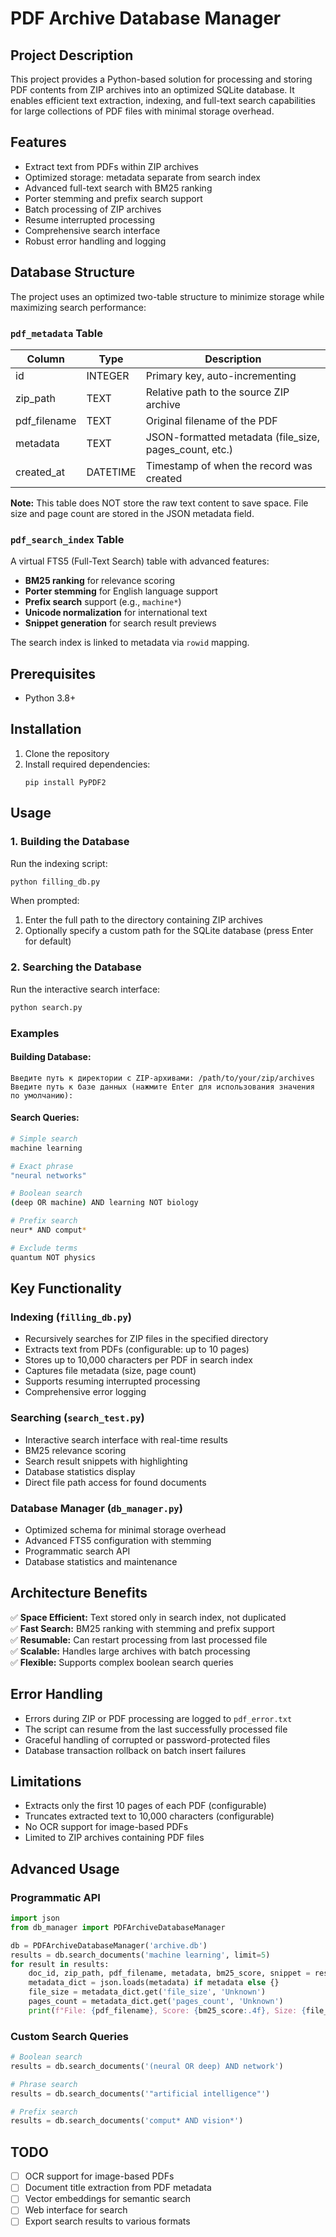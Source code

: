 # PDF Archive Database Manager

## Project Description

This project provides a Python-based solution for processing and storing PDF contents from ZIP archives into an optimized SQLite database. It enables efficient text extraction, indexing, and full-text search capabilities for large collections of PDF files with minimal storage overhead.

## Features

- Extract text from PDFs within ZIP archives
- Optimized storage: metadata separate from search index
- Advanced full-text search with BM25 ranking
- Porter stemming and prefix search support
- Batch processing of ZIP archives
- Resume interrupted processing
- Comprehensive search interface
- Robust error handling and logging

## Database Structure

The project uses an optimized two-table structure to minimize storage while maximizing search performance:

### `pdf_metadata` Table
| Column       | Type    | Description                                  |
|--------------|---------|----------------------------------------------|
| id           | INTEGER | Primary key, auto-incrementing               |
| zip_path     | TEXT    | Relative path to the source ZIP archive      |
| pdf_filename | TEXT    | Original filename of the PDF                 |
| metadata     | TEXT    | JSON-formatted metadata (file_size, pages_count, etc.) |
| created_at   | DATETIME| Timestamp of when the record was created     |

**Note:** This table does NOT store the raw text content to save space. File size and page count are stored in the JSON metadata field.

### `pdf_search_index` Table
A virtual FTS5 (Full-Text Search) table with advanced features:
- **BM25 ranking** for relevance scoring
- **Porter stemming** for English language support
- **Prefix search** support (e.g., `machine*`)
- **Unicode normalization** for international text
- **Snippet generation** for search result previews

The search index is linked to metadata via `rowid` mapping.

## Prerequisites

- Python 3.8+

## Installation

1. Clone the repository
2. Install required dependencies:
   ```
   pip install PyPDF2
   ```

## Usage

### 1. Building the Database

Run the indexing script:

```bash
python filling_db.py
```

When prompted:
1. Enter the full path to the directory containing ZIP archives
2. Optionally specify a custom path for the SQLite database (press Enter for default)

### 2. Searching the Database

Run the interactive search interface:

```bash
python search.py
```

### Examples

#### Building Database:
```
Введите путь к директории с ZIP-архивами: /path/to/your/zip/archives
Введите путь к базе данных (нажмите Enter для использования значения по умолчанию): 
```

#### Search Queries:
```bash
# Simple search
machine learning

# Exact phrase
"neural networks"

# Boolean search
(deep OR machine) AND learning NOT biology

# Prefix search
neur* AND comput*

# Exclude terms
quantum NOT physics
```

## Key Functionality

### Indexing (`filling_db.py`)
- Recursively searches for ZIP files in the specified directory
- Extracts text from PDFs (configurable: up to 10 pages)
- Stores up to 10,000 characters per PDF in search index
- Captures file metadata (size, page count)
- Supports resuming interrupted processing
- Comprehensive error logging

### Searching (`search_test.py`)
- Interactive search interface with real-time results
- BM25 relevance scoring
- Search result snippets with highlighting
- Database statistics display
- Direct file path access for found documents

### Database Manager (`db_manager.py`)
- Optimized schema for minimal storage overhead
- Advanced FTS5 configuration with stemming
- Programmatic search API
- Database statistics and maintenance

## Architecture Benefits

✅ **Space Efficient:** Text stored only in search index, not duplicated  
✅ **Fast Search:** BM25 ranking with stemming and prefix support  
✅ **Resumable:** Can restart processing from last processed file  
✅ **Scalable:** Handles large archives with batch processing  
✅ **Flexible:** Supports complex boolean search queries  

## Error Handling

- Errors during ZIP or PDF processing are logged to `pdf_error.txt`
- The script can resume from the last successfully processed file
- Graceful handling of corrupted or password-protected files
- Database transaction rollback on batch insert failures

## Limitations

- Extracts only the first 10 pages of each PDF (configurable)
- Truncates extracted text to 10,000 characters (configurable)
- No OCR support for image-based PDFs
- Limited to ZIP archives containing PDF files

## Advanced Usage

### Programmatic API
```python
import json
from db_manager import PDFArchiveDatabaseManager

db = PDFArchiveDatabaseManager('archive.db')
results = db.search_documents('machine learning', limit=5)
for result in results:
    doc_id, zip_path, pdf_filename, metadata, bm25_score, snippet = result
    metadata_dict = json.loads(metadata) if metadata else {}
    file_size = metadata_dict.get('file_size', 'Unknown')
    pages_count = metadata_dict.get('pages_count', 'Unknown')
    print(f"File: {pdf_filename}, Score: {bm25_score:.4f}, Size: {file_size}, Pages: {pages_count}")
```

### Custom Search Queries
```python
# Boolean search
results = db.search_documents('(neural OR deep) AND network')

# Phrase search  
results = db.search_documents('"artificial intelligence"')

# Prefix search
results = db.search_documents('comput* AND vision*')
```

## TODO

- [ ] OCR support for image-based PDFs
- [ ] Document title extraction from PDF metadata
- [ ] Vector embeddings for semantic search
- [ ] Web interface for search
- [ ] Export search results to various formats